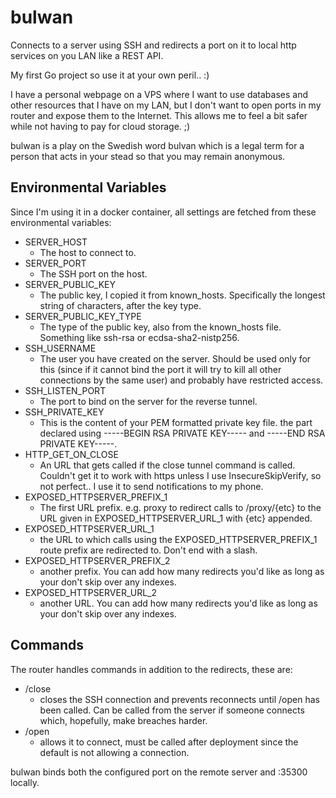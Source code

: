 # bulwan
Connects to a server using SSH and redirects a port on it to local http services on you LAN like a REST API.

My first Go project so use it at your own peril.. :)

I have a personal webpage on a VPS where I want to use databases and other resources that I have on my LAN, but I don't want to open ports in my router and expose them to the Internet. This allows me to feel a bit safer while not having to pay for cloud storage. ;)

bulwan is a play on the Swedish word bulvan which is a legal term for a person that acts in your stead so that you may remain anonymous.

## Environmental Variables
Since I'm using it in a docker container, all settings are fetched from these environmental variables:

* SERVER_HOST
  - The host to connect to.
* SERVER_PORT
  - The SSH port on the host.
* SERVER_PUBLIC_KEY
  - The public key, I copied it from known_hosts. Specifically the longest string of characters, after the key type.
* SERVER_PUBLIC_KEY_TYPE
  - The type of the public key, also from the known_hosts file. Something like ssh-rsa or ecdsa-sha2-nistp256.
* SSH_USERNAME
  - The user you have created on the server. Should be used only for this (since if it cannot bind the port it will try to kill all other connections by the same user) and probably have restricted access.
* SSH_LISTEN_PORT
  - The port to bind on the server for the reverse tunnel.
* SSH_PRIVATE_KEY
  - This is the content of your PEM formatted private key file. the part declared using -----BEGIN RSA PRIVATE KEY----- and -----END RSA PRIVATE KEY-----.
* HTTP_GET_ON_CLOSE
  - An URL that gets called if the close tunnel command is called. Couldn't get it to work with https unless I use InsecureSkipVerify, so not perfect.. I use it to send notifications to my phone.
* EXPOSED_HTTPSERVER_PREFIX_1
  - The first URL prefix. e.g. proxy to redirect calls to /proxy/{etc} to the URL given in EXPOSED_HTTPSERVER_URL_1 with {etc} appended.
* EXPOSED_HTTPSERVER_URL_1
  - the URL to which calls using the EXPOSED_HTTPSERVER_PREFIX_1 route prefix are redirected to. Don't end with a slash.
* EXPOSED_HTTPSERVER_PREFIX_2
  - another prefix. You can add how many redirects you'd like as long as your don't skip over any indexes.
* EXPOSED_HTTPSERVER_URL_2
  - another URL. You can add how many redirects you'd like as long as your don't skip over any indexes.

## Commands
The router handles commands in addition to the redirects, these are:

* /close
  - closes the SSH connection and prevents reconnects until /open has been called. Can be called from the server if someone connects which, hopefully, make breaches harder.
* /open
  - allows it to connect, must be called after deployment since the default is not allowing a connection.

bulwan binds both the configured port on the remote server and :35300 locally.